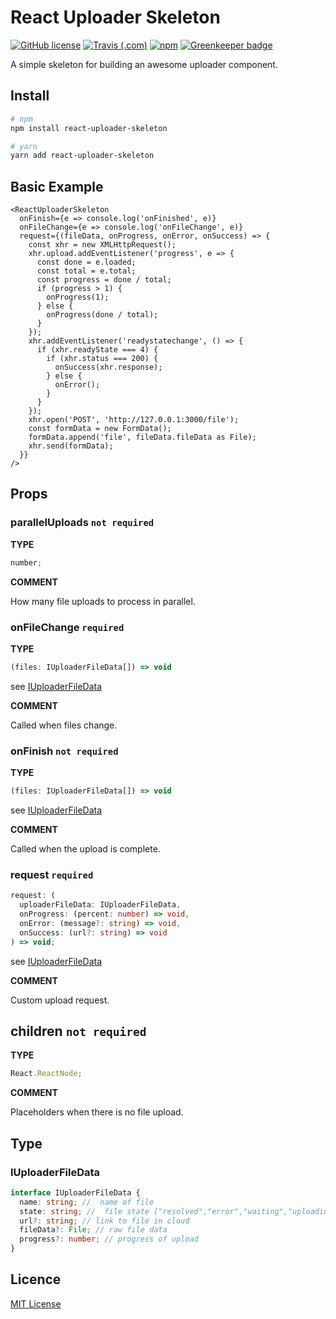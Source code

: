 # React Uploader Skeleton

[![GitHub license](https://img.shields.io/badge/license-MIT-blue.svg)](https://github.com/kunduin/react-uploader-skeleton/blob/master/LICENSE) [![Travis (.com)](https://img.shields.io/travis/com/kunduin/react-uploader-skeleton.svg)](https://travis-ci.com/Kunduin/react-uploader-skeleton) [![npm](https://img.shields.io/npm/v/react-uploader-skeleton.svg)](https://www.npmjs.com/package/react-uploader-skeleton) [![Greenkeeper badge](https://badges.greenkeeper.io/Kunduin/react-uploader-skeleton.svg)](https://greenkeeper.io/)

A simple skeleton for building an awesome uploader component.

## Install

```Bash
# npm
npm install react-uploader-skeleton

# yarn
yarn add react-uploader-skeleton
```

## Basic Example

```tsx
<ReactUploaderSkeleton
  onFinish={e => console.log('onFinished', e)}
  onFileChange={e => console.log('onFileChange', e)}
  request={(fileData, onProgress, onError, onSuccess) => {
    const xhr = new XMLHttpRequest();
    xhr.upload.addEventListener('progress', e => {
      const done = e.loaded;
      const total = e.total;
      const progress = done / total;
      if (progress > 1) {
        onProgress(1);
      } else {
        onProgress(done / total);
      }
    });
    xhr.addEventListener('readystatechange', () => {
      if (xhr.readyState === 4) {
        if (xhr.status === 200) {
          onSuccess(xhr.response);
        } else {
          onError();
        }
      }
    });
    xhr.open('POST', 'http://127.0.0.1:3000/file');
    const formData = new FormData();
    formData.append('file', fileData.fileData as File);
    xhr.send(formData);
  }}
/>
```

## Props

### parallelUploads `not required`

**TYPE**

```ts
number;
```

**COMMENT**

How many file uploads to process in parallel.

### onFileChange `required`

**TYPE**

```ts
(files: IUploaderFileData[]) => void
```

see [IUploaderFileData](#iuploaderfiledata)

**COMMENT**

Called when files change.

### onFinish `not required`

**TYPE**

```ts
(files: IUploaderFileData[]) => void
```

see [IUploaderFileData](#iuploaderfiledata)

**COMMENT**

Called when the upload is complete.

### request `required`

```ts
request: (
  uploaderFileData: IUploaderFileData,
  onProgress: (percent: number) => void,
  onError: (message?: string) => void,
  onSuccess: (url?: string) => void
) => void;
```

see [IUploaderFileData](#iuploaderfiledata)

**COMMENT**

Custom upload request.

## children `not required`

**TYPE**

```ts
React.ReactNode;
```

**COMMENT**

Placeholders when there is no file upload.

## Type

### IUploaderFileData

```ts
interface IUploaderFileData {
  name: string; //  name of file
  state: string; //  file state ["resolved","error","waiting","uploading"]
  url?: string; // link to file in cloud
  fileData?: File; // raw file data
  progress?: number; // progress of upload
}
```

## Licence

[MIT License](https://github.com/kunduin/react-uploader-skeleton/blob/master/LICENSE)
